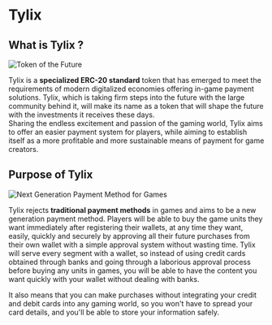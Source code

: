 # Tylix 

## What is Tylix ? 

![Token of the Future](https://github.com/user-attachments/assets/b7866e00-8b46-4e9e-b5b9-741299e5257d)


Tylix is a **specialized ERC-20 standard** token that has emerged to meet the requirements of modern digitalized economies offering in-game payment solutions. Tylix, which is taking firm steps into the future with the large community behind it, will make its name as a token that will shape the future with the investments it receives these days. <br/>
Sharing the endless excitement and passion of the gaming world, Tylix aims to offer an easier payment system for players, while aiming to establish itself as a more profitable and more sustainable means of payment for game creators. 
## Purpose of Tylix  
![Next Generation Payment Method for Games](https://github.com/user-attachments/assets/7dce5efa-7ec9-4e64-a0bd-507fd5c7668a)


Tylix rejects **traditional payment methods** in games and aims to be a new generation payment method. Players will be able to buy the game units they want immediately after registering their wallets, at any time they want, easily, quickly and securely by approving all their future purchases from their own wallet with a simple approval system without wasting time. Tylix will serve every segment with a wallet, so instead of using credit cards obtained through banks and going through a laborious approval process before buying any units in games, you will be able to have the content you want quickly with your wallet without dealing with banks. <br/>

It also means that you can make purchases without integrating your credit and debit cards into any gaming world, so you won't have to spread your card details, and you'll be able to store your information safely.
